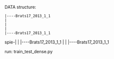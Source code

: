 DATA structure:



	|----Brats17_2013_1_1
	|
	|
	|
	|----Brats17_2013_1_1
   spie-|
	|
	|----Brats17_2013_1_1
	|
	|
	|----Brats17_2013_1_1




run: train_test_dense.py
